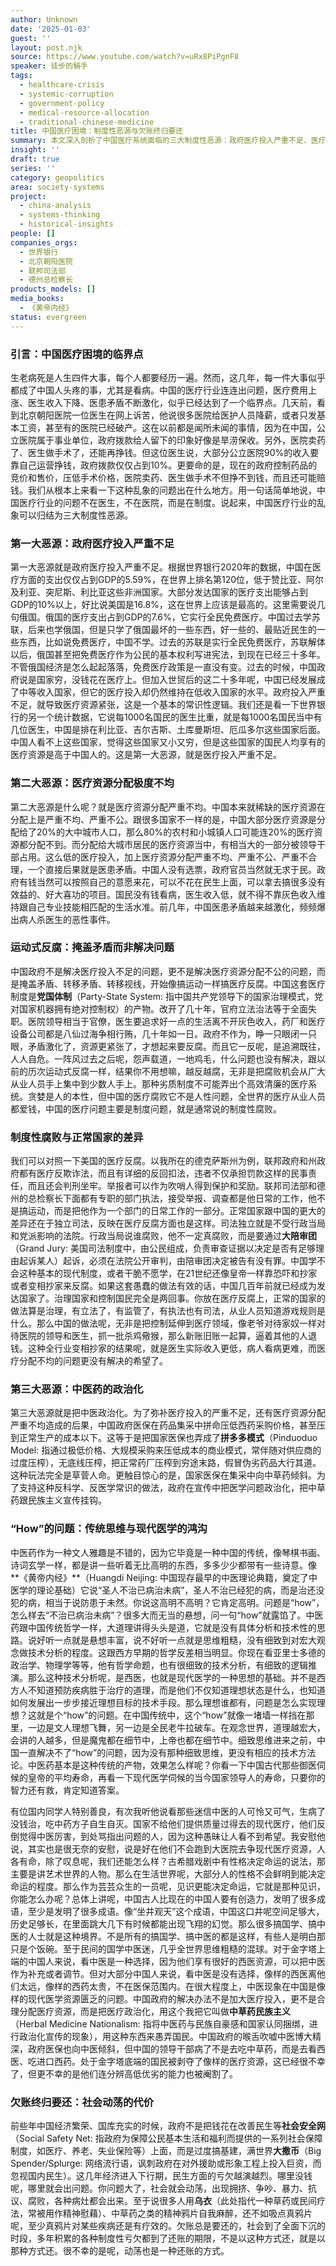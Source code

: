 ```yaml
---
author: Unknown
date: '2025-01-03'
guest: ''
layout: post.njk
source: https://www.youtube.com/watch?v=uRx8PiPgnF8
speaker: 徒步的騎手
tags:
  - healthcare-crisis
  - systemic-corruption
  - government-policy
  - medical-resource-allocation
  - traditional-chinese-medicine
title: 中国医疗困境：制度性恶源与欠账终归要还
summary: 本文深入剖析了中国医疗系统面临的三大制度性恶源：政府医疗投入严重不足、医疗资源分配极度不均，以及中医药的政治化。文章指出，这些深层问题导致医患矛盾激化、医疗腐败滋生，并批评了政府以运动式反腐和中草药民族主义来掩盖和转移矛盾的做法。最终，文章强调，社会长期积累的制度性亏欠终将以动荡的方式偿还。
insight: ''
draft: true
series: ''
category: geopolitics
area: society-systems
project:
  - china-analysis
  - systems-thinking
  - historical-insights
people: []
companies_orgs:
  - 世界银行
  - 北京朝阳医院
  - 联邦司法部
  - 德州总检察长
products_models: []
media_books:
  - 《黄帝内经》
status: evergreen
---
```


### 引言：中国医疗困境的临界点

生老病死是人生四件大事，每个人都要经历一遍。然而，这几年，每一件大事似乎都成了中国人头疼的事，尤其是看病。中国的医疗行业连连出问题，医疗费用上涨、医生收入下降、医患矛盾不断激化，似乎已经达到了一个临界点。几天前，看到北京朝阳医院一位医生在网上诉苦，他说很多医院给医护人员降薪，或者只发基本工资，甚至有的医院已经破产。这在以前都是闻所未闻的事情，因为在中国，公立医院属于事业单位，政府拨款给人留下的印象好像是旱涝保收。另外，医院卖药了、医生做手术了，还能再挣钱。但这位医生说，大部分公立医院90%的收入要靠自己运营挣钱，政府拨款仅仅占到10%。更要命的是，现在的政府控制药品的竞价和售价，压低手术价格，医院卖药、医生做手术不但挣不到钱，而且还可能赔钱。我们从根本上来看一下这种乱象的问题出在什么地方。用一句话简单地说，中国医疗行业的问题不在医生，不在医院，而是在制度。说起来，中国医疗行业的乱象可以归结为三大制度性恶源。

### 第一大恶源：政府医疗投入严重不足

第一大恶源就是政府医疗投入严重不足。根据世界银行2020年的数据，中国在医疗方面的支出仅仅占到GDP的5.59%，在世界上排名第120位，低于赞比亚、阿尔及利亚、突尼斯、利比亚这些非洲国家。大部分发达国家的医疗支出能够占到GDP的10%以上，好比说美国是16.8%，这在世界上应该是最高的。这里需要说几句俄国。俄国的医疗支出占到GDP的7.6%，它实行全民免费医疗。中国过去学苏联，后来也学俄国，但是只学了俄国最坏的一些东西，好一些的、最贴近民生的一些东西，比如说免费医疗，中国不学。过去的苏联是实行全民免费医疗，苏联解体以后，俄国甚至把免费医疗作为公民的基本权利写进宪法，到现在已经三十多年。不管俄国经济是怎么起起落落，免费医疗政策是一直没有变。过去的时候，中国政府说是国家穷，没钱花在医疗上。但加入世贸后的这二十多年呢，中国已经发展成了中等收入国家，但它的医疗投入却仍然维持在低收入国家的水平。政府投入严重不足，就导致医疗资源紧张，这是一个基本的常识性逻辑。我们还是看一下世界银行的另一个统计数据，它说每1000名国民的医生比重，就是每1000名国民当中有几位医生，中国是排在利比亚、吉尔吉斯、土库曼斯坦、厄瓜多尔这些国家后面。中国人看不上这些国家，觉得这些国家又小又穷，但是这些国家的国民人均享有的医疗资源是高于中国人的。这是第一大恶源，就是医疗投入严重不足。

### 第二大恶源：医疗资源分配极度不均

第二大恶源是什么呢？就是医疗资源分配严重不均。中国本来就稀缺的医疗资源在分配上是严重不均、严重不公。跟很多国家不一样的是，中国大部分医疗资源是分配给了20%的大中城市人口，那么80%的农村和小城镇人口可能连20%的医疗资源都分配不到。而分配给大城市居民的医疗资源当中，有相当大的一部分被领导干部占用。这么低的医疗投入，加上医疗资源分配严重不均、严重不公、严重不合理，一个直接后果就是医患矛盾。中国人没有选票，政府官员当然就无求于民。政府有钱当然可以按照自己的意愿来花，可以不花在民生上面，可以拿去搞很多没有效益的、好大喜功的项目。国民没有钱看病，医生收入低，就不得不靠灰色收入维持跟自己专业技能相匹配的生活水准。前几年，中国医患矛盾越来越激化，频频爆出病人杀医生的恶性事件。

### 运动式反腐：掩盖矛盾而非解决问题

中国政府不是解决医疗投入不足的问题，更不是解决医疗资源分配不公的问题，而是掩盖矛盾、转移矛盾、转移视线，开始像搞运动一样搞医疗反腐。中国这套医疗制度是**党国体制**（Party-State System: 指中国共产党领导下的国家治理模式，党对国家机器拥有绝对控制权）的产物。改开了几十年，官府立法治法等于全面失职。医院领导相当于官僚，医生要追求好一点的生活离不开灰色收入，药厂和医疗设备公司都是八仙过海争相行贿，几十年如一日。政府不作为，睁一只眼闭一只眼，矛盾激化了，资源更紧张了，才想起来要反腐。而且它一反呢，是追溯既往，人人自危。一阵风过去之后呢，怨声载道，一地鸡毛，什么问题也没有解决，跟以前的历次运动式反腐一样，结果你不用想嘛，越反越腐，无非是把腐败机会从广大从业人员手上集中到少数人手上。那种劣质制度不可能弄出个高效清廉的医疗系统。贪婪是人的本性，但中国的医疗腐败它不是人性问题，全世界的医疗从业人员都爱钱，中国的医疗问题主要是制度问题，就是通常说的制度性腐败。

### 制度性腐败与正常国家的差异

我们可以对照一下美国的医疗反腐。以我所在的德克萨斯州为例，联邦政府和州政府都有医疗反欺诈法，而且有详细的反回扣法，违者不仅承担罚款这样的民事责任，而且还会判刑坐牢。举报者可以作为吹哨人得到保护和奖励。联邦司法部和德州的总检察长下面都有专职的部门执法，接受举报、调查都是他日常的工作，他不是搞运动，而是把他作为一个部门的日常工作的一部分。正常国家跟中国的更大的差异还在于独立司法，反映在医疗反腐方面也是这样。司法独立就是不受行政当局和党派影响的法院。行政当局说谁腐败，他不一定真腐败，而是要通过**大陪审团**（Grand Jury: 美国司法制度中，由公民组成，负责审查证据以决定是否有足够理由起诉某人）起诉，必须在法院公开审判，由陪审团决定被告有没有罪。中国学不会这种基本的现代制度，或者干脆不愿学，在21世纪还像皇帝一样靠恐吓和抄家或者变相抄家来反腐。如果这套愚蠢的做法有效的话，中国几百年前就已经成为发达国家了。治理国家和控制国民完全是两回事。你放在医疗反腐上，正常的国家的做法算是治理，有立法了，有监管了，有执法也有司法，从业人员知道游戏规则是什么。那么中国的做法呢，无非是把控制延伸到医疗领域，像老爷对待家奴一样对待医院的领导和医生，抓一批杀鸡儆猴，那么新账旧账一起算，逼着其他的人退钱。这种全行业变相抄家的结果呢，就是医生实际收入更低，病人看病更难，而医疗分配不均的问题更没有解决的希望了。

### 第三大恶源：中医药的政治化

第三大恶源就是把中医政治化。为了弥补医疗投入的严重不足，还有医疗资源分配严重不均造成的后果，中国政府医保在药品集采中拼命压低西药采购价格，甚至压到正常生产的成本以下。这等于是把国家医保也弄成了**拼多多模式**（Pinduoduo Model: 指通过极低价格、大规模采购来压低成本的商业模式，常伴随对供应商的过度压榨），无底线压榨，把正常药厂压榨到穷途末路，假冒伪劣药品大行其道。这种玩法完全是草菅人命。更触目惊心的是，国家医保在集采中向中草药倾斜。为了支持这种反科学、反医学常识的做法，政府在宣传中把医学问题政治化，把中草药跟民族主义宣传挂钩。

### “How”的问题：传统思维与现代医学的鸿沟

中医药作为一种文人雅趣是不错的，因为它毕竟是一种中国的传统，像琴棋书画、诗词玄学一样，都是讲一些听着无比高明的东西，多多少少都带有一些诗意。像**《黄帝内经》**（Huangdi Neijing: 中国现存最早的中医理论典籍，奠定了中医学的理论基础）它说“圣人不治已病治未病”，圣人不治已经犯的病，而是治还没犯的病，相当于说防患于未然。你说这高明不高明？它肯定高明。问题是“how”，怎么样去“不治已病治未病”？很多大而无当的悬想，问一句“how”就露馅了。中医药跟中国传统哲学一样，大道理讲得头头是道，它就是没有具体分析和技术性的思路。说好听一点就是悬想丰富，说不好听一点就是思维粗糙，没有细致到对宏大观念做技术分析的程度。这跟西方早期的哲学反差相当明显。你现在看亚里士多德的政治学、物理学等等，他有哲学命题，也有很细致的技术分析，有细致的逻辑推演。那么这种技术分析呢，是西医，也就是现代医学的一种思想的基础。并不是西方人不知道预防疾病胜于治疗的道理，而是他们不仅知道理想状态是什么，也知道如何发展出一步步接近理想目标的技术手段。那么理想谁都有，问题是怎么实现理想？这就是个“how”的问题。在中国传统中，这个“how”就像一堵墙一样挡在那里，一边是文人理想飞舞，另一边是全民老牛拉破车。在观念世界，道理越宏大，会讲的人越多，但是魔鬼都在细节中，上帝也都在细节中。细致思维进来之前，中国一直解决不了“how”的问题，因为没有那种细致思维，更没有相应的技术方法论。中医药基本是这种传统的产物，效果怎么样呢？你看一下中国古代那些御医伺候的皇帝的平均寿命，再看一下现代医学伺候的当今国家领导人的寿命，只要你的智力还有救，肯定知道答案。

有位国内同学人特别善良，有次我听他说看那些迷信中医的人可怜又可气，生病了没钱治，吃中药方子自生自灭。国家不给他们提供质量过得去的现代医疗，他们反倒觉得中医厉害，到处骂指出问题的人，因为这种愚昧让人看不到希望。我安慰他说，其实也是很无奈的安慰，说是好在他们不会跑到大医院去争现代医疗资源，人各有命，除了叹息呢，我们还能怎么样？古希腊戏剧中有性格决定命运的说法，那主要是讲艺术世界的人物。那么在生活世界呢，大部分人的性格不会鲜明到能决定命运的程度。那么作为芸芸众生的一员呢，见识更能决定命运，它就是那种见识，你能怎么办呢？总体上讲呢，中国古人比现在的中国人要有创造力，发明了很多成语，至少是发明了很多成语。像“坐井观天”这个成语，中国这口井呢空间足够大，历史足够长，在里面跳大几下有时候都能出现飞翔的幻觉。那么很多搞国学、搞中医的人士就是这种境界。不是所有的搞国学、搞中医的都是这样，有些人是明白那只是个饭碗。至于民间的国学中医迷，几乎全世界思维粗糙的混球。对于金字塔上端的中国人来说，看中医是一种选择，因为他们享有很好的西医资源，可以把中医作为补充或者调节。但对大部分中国人来说，看中医是没有选择，像样的西医离他们太远，像样的西药太贵，不在医保范围内。在很大程度上，中医现象在中国是像样的现代医学资源匮乏的问题。中国政府的解决办法不是加大医疗投入，更不是合理分配医疗资源，而是把医疗政治化，用这个我把它叫做**中草药民族主义**（Herbal Medicine Nationalism: 指将中医药与民族自豪感和国家认同捆绑，进行政治化宣传的现象），用这种东西来愚弄国民。中国政府的喉舌吹嘘中医博大精深，政府医保也向中医倾斜，但中国的领导干部病了不是去吃中草药，而是去看西医、吃进口西药。处于金字塔底端的国民被剥夺了像样的医疗资源，这已经很不幸了，但更不幸的是他们连分辨高低优劣的能力也被阉割了。

### 欠账终归要还：社会动荡的代价

前些年中国经济繁荣、国库充实的时候，政府不是把钱花在改善民生等**社会安全网**（Social Safety Net: 指政府为保障公民基本生活和福利而提供的一系列社会保障制度，如医疗、养老、失业保险等）上面，而是过度搞基建，满世界**大撒币**（Big Spender/Splurge: 网络流行语，讽刺政府在对外援助或形象工程上投入巨资，而忽视国内民生）。这几年经济进入下行期，民生方面的亏欠越演越烈。哪里没钱呢，哪里就会出问题。你问题大了，社会就会动荡，出现拥挤、争吵、暴力、抗议、腐败，各种病灶都会出来。至于说很多人用**乌衣**（此处指代一种草药或民间疗法，常被用作精神慰藉）、中草药之类的精神鸦片自我麻醉，还不如吸点真鸦片呢，至少真鸦片对某些疾病还是有疗效的。欠账总是要还的，社会到了全面下沉的时段，多年积累的各种制度性亏欠都到了还账的期限，不是以这种方式还，就是以那种方式还。很不幸的是呢，动荡也是一种还账的方式。